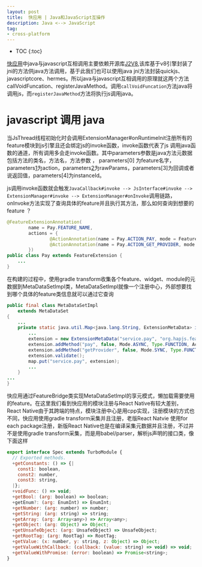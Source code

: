 ```yaml
---
layout: post
title:  快应用 | Java和JavaScript互操作
description: Java <--> JavaScript
tag:
- cross-platform
---
```

* TOC
{:toc}

[快应用][1]中java与javascript互相调用主要依赖开源库[J2V8][2],该库基于v8引擎封装了jni的方法供java方法调用，基于此我们也可以使用java jni方法封装quickjs、javascriptcore、hermes。所以java与javascript互相调用的原理就这两个方法callVoidFuncation、registerJavaMethod。调用`callVoidFuncation`方法java将调用js，而`registerJavaMethod`方法将执行js调用java。


# javascript 调用 java

当JsThread线程初始化时会调用ExtensionManager#onRuntimeInit注册所有的feature模块到js引擎且还会绑定js的invoke函数，invoke函数代表了js 调用java函数的通道，所有调用多会走invoke函数。其中parameters参数是java方法元数据包括方法的类名，方法名，方法参数 ， parameters[0] 为feature名字，parameters[1]为action，parameters[2]为rawParams，parameters[3]为回调或者说返回值，parameters[4]为instanceId。

js调用invoke函数就会触发`JavaCallback#invoke --> JsInterface#invoke --> ExtensionManager#invoke --> ExtensionManager#onInvoke`调用链路，onInvoke方法实现了查询具体的feature并且执行其方法，那么如何查询到想要的feature ？ 

```java
@FeatureExtensionAnnotation(
        name = Pay.FEATURE_NAME,
        actions = {
                @ActionAnnotation(name = Pay.ACTION_PAY, mode = FeatureExtension.Mode.ASYNC),
                @ActionAnnotation(name = Pay.ACTION_GET_PROVIDER, mode = FeatureExtension.Mode.SYNC)
        })
public class Pay extends FeatureExtension {
    ...
}
```

在构建的过程中，使用gradle transform收集各个feature、widget、module的元数据到MetaDataSetImpl类，MetaDataSetImpl就像一个注册中心，外部想要找到哪个具体的feature类信息就可以通过它查询

```java
public final class MetaDataSetImpl
    extends MetaDataSet
{
    ...
    private static java.util.Map<java.lang.String, ExtensionMetaData> initFeatureMetaData() {
        ...
        extension = new ExtensionMetaData("service.pay", "org.hapjs.features.service.pay.Pay");
        extension.addMethod("pay", false, Mode.ASYNC, Type.FUNCTION, Access.NONE, Normalize.JSON, Multiple.SINGLE, "", null, null);
        extension.addMethod("getProvider", false, Mode.SYNC, Type.FUNCTION, Access.NONE, Normalize.JSON, Multiple.SINGLE, "", null, null);
        extension.validate();
        map.put("service.pay", extension);
        ...
    }
...
}
```
快应用通过FeatureBridge类实现MetaDataSetImpl的享元模式，懒加载需要使用的feature。在这里我们看到快应用的模块注册与React Native有较大差别，React Native由于其跨端的特点，模块注册中心是用cpp实现，注册模块的方式也不同，快应用使用gradle transform采集并且注册，老版React Natvie 使用for each package注册，新版React Native也是在编译采集元数据并且注册，不过并不是使用gradle transform采集，而是用babel/parser，解析js声明的接口类，像下面这样

```javascript
export interface Spec extends TurboModule {
  // Exported methods.
  +getConstants: () => {|
    const1: boolean,
    const2: number,
    const3: string,
  |};
  +voidFunc: () => void;
  +getBool: (arg: boolean) => boolean;
  +getEnum?: (arg: EnumInt) => EnumInt;
  +getNumber: (arg: number) => number;
  +getString: (arg: string) => string;
  +getArray: (arg: Array<any>) => Array<any>;
  +getObject: (arg: Object) => Object;
  +getUnsafeObject: (arg: UnsafeObject) => UnsafeObject;
  +getRootTag: (arg: RootTag) => RootTag;
  +getValue: (x: number, y: string, z: Object) => Object;
  +getValueWithCallback: (callback: (value: string) => void) => void;
  +getValueWithPromise: (error: boolean) => Promise<string>;
}
```

[1]:https://github.com/hapjs-platform/hapjs
[2]:https://github.com/eclipsesource/J2V8
